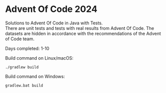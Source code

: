 # Advent Of Code 2024

Solutions to Advent Of Code in Java with Tests.<br />
There are unit tests and tests with real results from Advent Of Code.
The datasets are hidden in accordance with the recommendations of the Advent of Code team.

Days completed: 1-10 <br />

Build command on Linux/macOS:
```
./gradlew build
```

Build command on Windows:
```
gradlew.bat build
```
